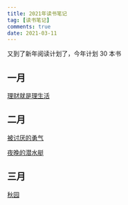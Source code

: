 ```yaml
---
title: 2021年读书笔记
tag: [读书笔记]
comments: true
date: 2021-03-11
---
```


又到了新年阅读计划了，今年计划 30 本书


## 一月

[理财就是理生活](https://mp.weixin.qq.com/s/cOeCQjQmwvv53c4mRvNPGg)

## 二月

[被讨厌的勇气](https://www.yinxiang.com/everhub/note/95c00397-0383-4add-89cd-ad6437a3f72e)

[夜晚的潜水艇](https://www.yuque.com/taolee/uit3th/rvbzwg)

## 三月

[秋园](https://www.yuque.com/taolee/uit3th/vr0gur)